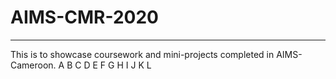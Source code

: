 # AIMS-CMR-2020
---
This is to showcase coursework and mini-projects completed in AIMS-Cameroon.
A
B
C
D
E
F
G
H
I
J
K
L

